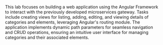 This lab focuses on building a web application using the Angular Framework to interact with the previously developed microservices gateway. 
Tasks include creating views for listing, adding, editing, and viewing details of categories and elements, leveraging Angular's routing module. 
The application implements dynamic path parameters for seamless navigation and CRUD operations, ensuring an intuitive user interface for managing categories and their associated elements.
